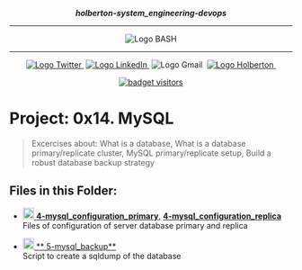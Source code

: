 <div align=center>

***holberton-system_engineering-devops***
<hr />
 <img src="https://raw.githubusercontent.com/jepez90/jepez90.github.io/master/img/Readme_media/banner_shell.svg" alt="Logo BASH" style="max-width:80%;">
 <hr />
<a href="https://twitter.com/Jepez90"><img src="https://img.shields.io/twitter/url?label=%40Jepez90&style=social&url=https%3A%2F%2Ftwitter.com%2FJepez90" alt="Logo Twitter">&nbsp;</a>
<a href="https://www.linkedin.com/in/jepez90/"><img src="https://img.shields.io/badge/jepez90-%230077B5.svg?&logo=linkedin&logoColor=white" alt="Logo LinkedIn">&nbsp;</a>
<img src="https://img.shields.io/badge/jepez90-white?style=flat&logo=gmail" alt="Logo Gmail">&nbsp;
<a href="https://twitter.com/HolbertonCOL"><img src="https://img.shields.io/badge/Holberton_School-red" alt="Logo Holberton">&nbsp;</a>

<a href="https://github.com/jepez90"><img src="https://visitor-badge.glitch.me/badge?page_id=jepez90.system_engineering-devops.0x14" alt="badget visitors"></a>
</div>

# Project: 0x14. MySQL

> Excercises about: What is a database, What is a database primary/replicate cluster, MySQL primary/replicate setup, Build a robust database backup strategy

## Files in this Folder:

* <a href="4-mysql_configuration_primary"><img src="https://raw.githubusercontent.com/jepez90/jepez90.github.io/master/img/Readme_media/logo_code_file.svg" alt="Logo Code" height="20"> **4-mysql_configuration_primary**</a>, <a href="4-mysql_configuration_primary">**4-mysql_configuration_replica**</a> <br />
Files of configuration of server database primary and replica

* <a href="4-mysql_configuration_primary"><img src="https://raw.githubusercontent.com/jepez90/jepez90.github.io/master/img/Readme_media/logo_shell.svg" alt="Logo Shell" height="20"> ** 5-mysql_backup**</a> <br />
Script to create a sqldump of the database

